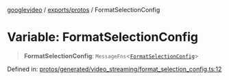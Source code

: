 [googlevideo](../../../README.md) / [exports/protos](../README.md) / FormatSelectionConfig

# Variable: FormatSelectionConfig

> **FormatSelectionConfig**: `MessageFns`\<[`FormatSelectionConfig`](../interfaces/FormatSelectionConfig.md)\>

Defined in: [protos/generated/video\_streaming/format\_selection\_config.ts:12](https://github.com/LuanRT/googlevideo/blob/5b84100979befab767d819a9606dde964d469341/protos/generated/video_streaming/format_selection_config.ts#L12)
